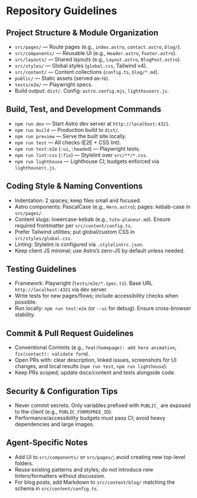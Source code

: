 # Repository Guidelines

## Project Structure & Module Organization
- `src/pages/` — Route pages (e.g., `index.astro`, `contact.astro`, `blog/`).
- `src/components/` — Reusable UI (e.g., `Header.astro`, `Footer.astro`).
- `src/layouts/` — Shared layouts (e.g., `Layout.astro`, `BlogPost.astro`).
- `src/styles/` — Global styles (`global.css`, Tailwind v4).
- `src/content/` — Content collections (`config.ts`, `blog/*.md`).
- `public/` — Static assets (served as-is).
- `tests/e2e/` — Playwright specs.
- Build output: `dist/`. Config: `astro.config.mjs`, `lighthouserc.js`.

## Build, Test, and Development Commands
- `npm run dev` — Start Astro dev server at `http://localhost:4321`.
- `npm run build` — Production build to `dist/`.
- `npm run preview` — Serve the built site locally.
- `npm run test` — All checks (E2E + CSS lint).
- `npm run test:e2e` (`:ui`, `:headed`) — Playwright tests.
- `npm run lint:css` (`:fix`) — Stylelint over `src/**/*.css`.
- `npm run lighthouse` — Lighthouse CI; budgets enforced via `lighthouserc.js`.

## Coding Style & Naming Conventions
- Indentation: 2 spaces; keep files small and focused.
- Astro components: PascalCase (e.g., `Hero.astro`); pages: kebab-case in `src/pages/`.
- Content slugs: lowercase-kebab (e.g., `tuto-planeur.md`). Ensure required frontmatter per `src/content/config.ts`.
- Prefer Tailwind utilities; put global/custom CSS in `src/styles/global.css`.
- Linting: Stylelint is configured via `.stylelintrc.json`.
- Keep client JS minimal; use Astro’s zero-JS by default unless needed.

## Testing Guidelines
- Framework: Playwright (`tests/e2e/*.spec.ts`). Base URL `http://localhost:4321` via dev server.
- Write tests for new pages/flows; include accessibility checks when possible.
- Run locally: `npm run test:e2e` (or `--ui` for debug). Ensure cross-browser stability.

## Commit & Pull Request Guidelines
- Conventional Commits (e.g., `feat(homepage): add hero animation`, `fix(contact): validate form`).
- Open PRs with: clear description, linked issues, screenshots for UI changes, and local results (`npm run test`, `npm run lighthouse`).
- Keep PRs scoped; update docs/content and tests alongside code.

## Security & Configuration Tips
- Never commit secrets. Only variables prefixed with `PUBLIC_` are exposed to the client (e.g., `PUBLIC_FORMSPREE_ID`).
- Performance/accessibility budgets must pass CI; avoid heavy dependencies and large images.

## Agent-Specific Notes
- Add UI to `src/components/` or `src/pages/`; avoid creating new top-level folders.
- Reuse existing patterns and styles; do not introduce new linters/formatters without discussion.
- For blog posts, add Markdown to `src/content/blog/` matching the schema in `src/content/config.ts`.

